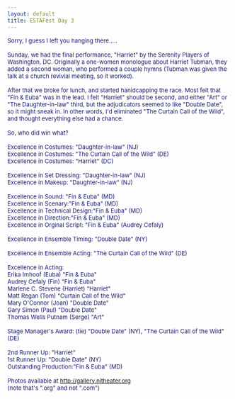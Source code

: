 ```yaml
---
layout: default
title: ESTAFest Day 3
---
```

<SPAN class=spnMessageText id=msg><FONT color=#191970 size=2>Sorry, I guess I left you hanging there.....<BR><BR>Sunday, we had the final performance, "Harriet" by the Serenity Players of Washington, DC. Originally a one-women monologue about Harriet Tubman, they added a second woman, who performed a couple hymns (Tubman was given the talk at a church revivial meeting, so it worked).<BR><BR>After that we broke for lunch, and started hanidcapping the race. Most felt that "Fin &amp; Euba" was in the lead. I felt "Harriet" should be second, and either "Art" or "The Daughter-in-law" third, but the adjudicators seemed to like "Double Date", so it might sneak in. In other words, I'd eliminated "The Curtain Call of the Wild", and thought everything else had a chance.<BR><BR>So, who did win what?<BR><BR>Excellence in Costumes: "Daughter-in-law" (NJ)<BR>Excellence in Costumes: "The Curtain Call of the Wild" (DE)<BR>Excellence in Costumes: "Harriet" (DC)<BR><BR>Excellence in Set Dressing: "Daughter-in-law" (NJ)<BR>Excellence in Makeup: "Daughter-in-law" (NJ)<BR><BR>Excellence in Sound: "Fin &amp; Euba" (MD)<BR>Excellence in Scenary:"Fin &amp; Euba" (MD)<BR>Excellence in Technical Design:"Fin &amp; Euba" (MD)<BR>Excellence in Direction:"Fin &amp; Euba" (MD)<BR>Excellence in Orginal Script: "Fin &amp; Euba" (Audrey Cefaly)<BR><BR>Excellence in Ensemble Timing: "Double Date" (NY)<BR><BR>Excellence in Ensemble Acting: "The Curtain Call of the Wild" (DE)<BR><BR>Excellence in Acting:<BR>Erika Imhoof (Euba) "Fin &amp; Euba"<BR>Audrey Cefaly (Fin) "Fin &amp; Euba"<BR>Marlene C. Stevene (Harriet) "Harriet"<BR>Matt Regan (Tom) "Curtain Call of the Wild"<BR>Mary O'Connor (Joan) "Double Date"<BR>Gary Simon (Paul) "Double Date"<BR>Thomas Wells Putnam (Serge) "Art"<BR><BR>Stage Manager's Award: (tie) "Double Date" (NY), "The Curtain Call of the Wild" (DE)<BR><BR>2nd Runner Up: "Harriet"<BR>1st Runner Up: "Double Date" (NY)<BR>Outstanding Production:"Fin &amp; Euba" (MD)<BR><BR>Photos available at </FONT><A href="http://gallery.njtheater.org/" target=_blank><FONT color=#0000ff size=2>http://gallery.njtheater.org</FONT></A><FONT color=#191970 size=2> <BR>(note that's ".org" and not ".com")</FONT><BR><BR></SPAN>